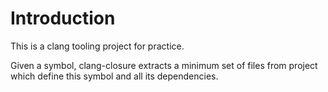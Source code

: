 # Introduction
This is a clang tooling project for practice.

Given a symbol, clang-closure extracts a minimum set of files from project
which define this symbol and all its dependencies.
